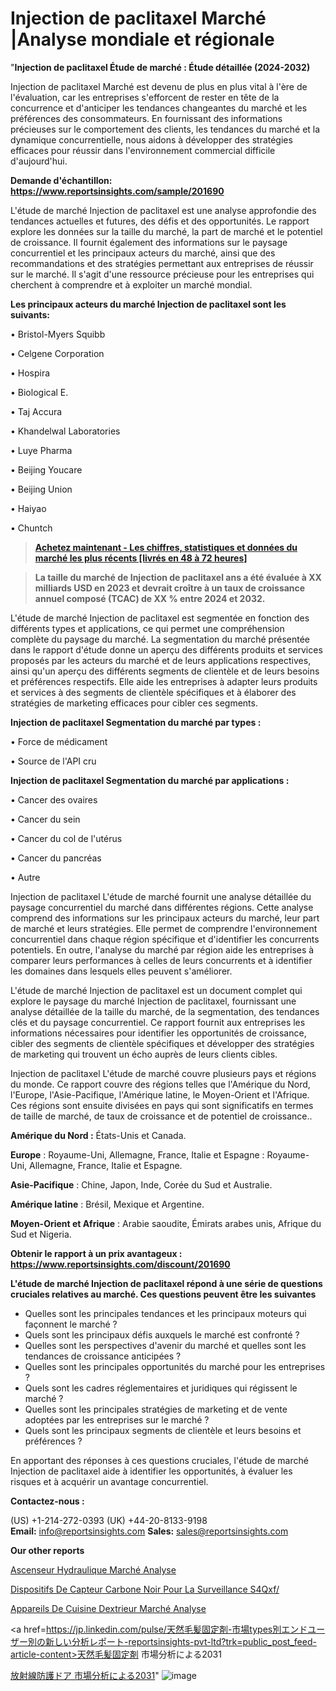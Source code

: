 # Injection de paclitaxel Marché |Analyse mondiale et régionale

"<strong>Injection de paclitaxel Étude de marché : Étude détaillée (2024-2032)</strong>

Injection de paclitaxel Marché est devenu de plus en plus vital à l'ère de l'évaluation, car les entreprises s'efforcent de rester en tête de la concurrence et d'anticiper les tendances changeantes du marché et les préférences des consommateurs. En fournissant des informations précieuses sur le comportement des clients, les tendances du marché et la dynamique concurrentielle, nous aidons à développer des stratégies efficaces pour réussir dans l'environnement commercial difficile d'aujourd'hui.

<strong>Demande d'échantillon: <a href=https://www.reportsinsights.com/sample/201690>https://www.reportsinsights.com/sample/201690</a></strong>

L'étude de marché Injection de paclitaxel est une analyse approfondie des tendances actuelles et futures, des défis et des opportunités. Le rapport explore les données sur la taille du marché, la part de marché et le potentiel de croissance. Il fournit également des informations sur le paysage concurrentiel et les principaux acteurs du marché, ainsi que des recommandations et des stratégies permettant aux entreprises de réussir sur le marché. Il s'agit d'une ressource précieuse pour les entreprises qui cherchent à comprendre et à exploiter un marché mondial.

<strong>Les principaux acteurs du marché Injection de paclitaxel sont les suivants:</strong>

• Bristol-Myers Squibb

• Celgene Corporation

• Hospira

• Biological E.

• Taj Accura

• Khandelwal Laboratories

• Luye Pharma

• Beijing Youcare

• Beijing Union

• Haiyao

• Chuntch
<blockquote><a href=https://www.reportsinsights.com/buynow/201690><span style=text-decoration: underline;><strong>Achetez maintenant - Les chiffres, statistiques et données du marché les plus récents [livrés en 48 à 72 heures]</strong></span></a></blockquote>
<blockquote><span style=text-decoration: underline;><strong>La taille du marché de Injection de paclitaxel ans a été évaluée à XX milliards USD en 2023 et devrait croître à un taux de croissance annuel composé (TCAC) de XX % entre 2024 et 2032.</strong></span></blockquote>
L'étude de marché Injection de paclitaxel est segmentée en fonction des différents types et applications, ce qui permet une compréhension complète du paysage du marché. La segmentation du marché présentée dans le rapport d'étude donne un aperçu des différents produits et services proposés par les acteurs du marché et de leurs applications respectives, ainsi qu'un aperçu des différents segments de clientèle et de leurs besoins et préférences respectifs. Elle aide les entreprises à adapter leurs produits et services à des segments de clientèle spécifiques et à élaborer des stratégies de marketing efficaces pour cibler ces segments.

<strong>Injection de paclitaxel Segmentation du marché par types :</strong>

• Force de médicament

• Source de l'API cru

<strong>Injection de paclitaxel Segmentation du marché par applications :</strong>

• Cancer des ovaires

• Cancer du sein

• Cancer du col de l'utérus

• Cancer du pancréas

• Autre

Injection de paclitaxel L'étude de marché fournit une analyse détaillée du paysage concurrentiel du marché dans différentes régions. Cette analyse comprend des informations sur les principaux acteurs du marché, leur part de marché et leurs stratégies. Elle permet de comprendre l'environnement concurrentiel dans chaque région spécifique et d'identifier les concurrents potentiels. En outre, l'analyse du marché par région aide les entreprises à comparer leurs performances à celles de leurs concurrents et à identifier les domaines dans lesquels elles peuvent s'améliorer.

L'étude de marché Injection de paclitaxel est un document complet qui explore le paysage du marché Injection de paclitaxel, fournissant une analyse détaillée de la taille du marché, de la segmentation, des tendances clés et du paysage concurrentiel. Ce rapport fournit aux entreprises les informations nécessaires pour identifier les opportunités de croissance, cibler des segments de clientèle spécifiques et développer des stratégies de marketing qui trouvent un écho auprès de leurs clients cibles.

Injection de paclitaxel L'étude de marché couvre plusieurs pays et régions du monde. Ce rapport couvre des régions telles que l'Amérique du Nord, l'Europe, l'Asie-Pacifique, l'Amérique latine, le Moyen-Orient et l'Afrique. Ces régions sont ensuite divisées en pays qui sont significatifs en termes de taille de marché, de taux de croissance et de potentiel de croissance..

<strong>Amérique du Nord :</strong> États-Unis et Canada.

<strong>Europe</strong> : Royaume-Uni, Allemagne, France, Italie et Espagne : Royaume-Uni, Allemagne, France, Italie et Espagne.

<strong>Asie-Pacifique</strong> : Chine, Japon, Inde, Corée du Sud et Australie.

<strong>Amérique latine</strong> : Brésil, Mexique et Argentine.

<strong>Moyen-Orient et Afrique</strong> : Arabie saoudite, Émirats arabes unis, Afrique du Sud et Nigeria.

<strong>Obtenir le rapport à un prix avantageux : <a href=https://www.reportsinsights.com/discount/201690>https://www.reportsinsights.com/discount/201690</a></strong>

<strong>L'étude de marché Injection de paclitaxel répond à une série de questions cruciales relatives au marché. Ces questions peuvent être les suivantes</strong>
<ul>
  <li>Quelles sont les principales tendances et les principaux moteurs qui façonnent le marché ?</li>
  <li>Quels sont les principaux défis auxquels le marché est confronté ?</li>
  <li>Quelles sont les perspectives d'avenir du marché et quelles sont les tendances de croissance anticipées ?</li>
  <li>Quelles sont les principales opportunités du marché pour les entreprises ?</li>
  <li>Quels sont les cadres réglementaires et juridiques qui régissent le marché ?</li>
  <li>Quelles sont les principales stratégies de marketing et de vente adoptées par les entreprises sur le marché ?</li>
  <li>Quels sont les principaux segments de clientèle et leurs besoins et préférences ?</li>
</ul>
En apportant des réponses à ces questions cruciales, l'étude de marché Injection de paclitaxel aide à identifier les opportunités, à évaluer les risques et à acquérir un avantage concurrentiel.

<strong>Contactez-nous :</strong>

(US) +1-214-272-0393
(UK) +44-20-8133-9198
<strong>Email:</strong> <a>info@reportsinsights.com</a>
<strong>Sales:</strong> <a>sales@reportsinsights.com</a>

<strong>Our other reports</strong>

<a href=https://www.linkedin.com/pulse/ascenseur-hydraulique-march%C3%A9-perspectives-z5fqc/>Ascenseur Hydraulique Marché Analyse</a>

<a href=https://www.linkedin.com/pulse/dispositifs-de-capteur-carbone-noir-pour-la-surveillance-s4qxf/>Dispositifs De Capteur Carbone Noir Pour La Surveillance S4Qxf/</a>

<a href=https://www.linkedin.com/pulse/appareils-de-cuisine-dext%C3%A9rieur-march%C3%A9-bep8f/>Appareils De Cuisine Dextrieur Marché Analyse</a>

<a href=https://jp.linkedin.com/pulse/天然毛髪固定剤-市場types別エンドユーザー別の新しい分析レポート-reportsinsights-pvt-ltd?trk=public_post_feed-article-content>天然毛髪固定剤 市場分析による2031</a>

<a href=https://www.linkedin.com/pulse/放射線防護ドア-市場2028年までのcagrの予測-community-market-research/>放射線防護ドア 市場分析による2031</a>"
![image](https://github.com/daminid12/RIresearchers/assets/158430485/a377b6e5-92f3-4967-afeb-58003631ef8f)
